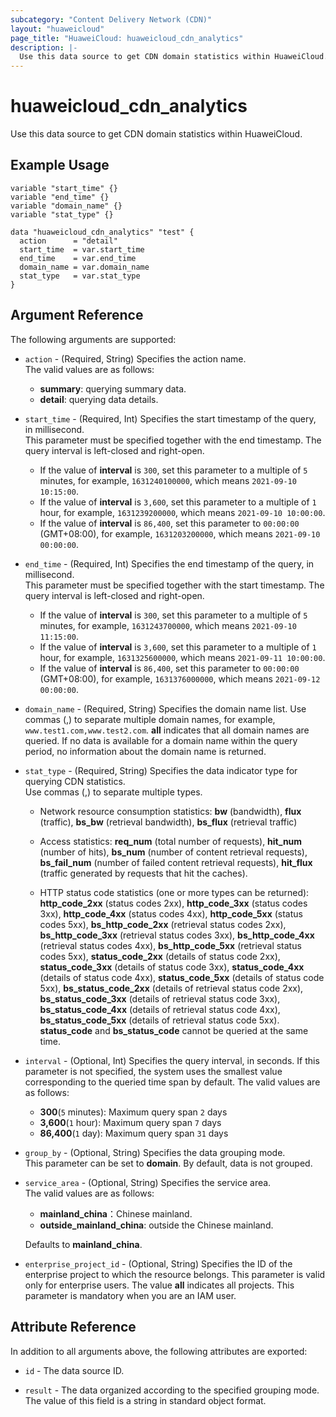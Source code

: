 ```yaml
---
subcategory: "Content Delivery Network (CDN)"
layout: "huaweicloud"
page_title: "HuaweiCloud: huaweicloud_cdn_analytics"
description: |-
  Use this data source to get CDN domain statistics within HuaweiCloud.
---
```


# huaweicloud_cdn_analytics

Use this data source to get CDN domain statistics within HuaweiCloud.

## Example Usage

```hcl
variable "start_time" {}
variable "end_time" {}
variable "domain_name" {}
variable "stat_type" {}

data "huaweicloud_cdn_analytics" "test" {
  action      = "detail"
  start_time  = var.start_time
  end_time    = var.end_time
  domain_name = var.domain_name
  stat_type   = var.stat_type
}
```

## Argument Reference

The following arguments are supported:

* `action` - (Required, String) Specifies the action name.  
  The valid values are as follows:
  + **summary**: querying summary data.
  + **detail**: querying data details.

* `start_time` - (Required, Int) Specifies the start timestamp of the query, in millisecond.  
  This parameter must be specified together with the end timestamp. The query interval is left-closed and right-open.
  + If the value of **interval** is `300`, set this parameter to a multiple of `5` minutes, for example, `1631240100000`,
    which means `2021-09-10 10:15:00`.
  + If the value of **interval** is `3,600`, set this parameter to a multiple of `1` hour, for example, `1631239200000`,
    which means `2021-09-10 10:00:00`.
  + If the value of **interval** is `86,400`, set this parameter to `00:00:00` (GMT+08:00), for example, `1631203200000`,
    which means `2021-09-10 00:00:00`.

* `end_time` - (Required, Int) Specifies the end timestamp of the query, in millisecond.  
  This parameter must be specified together with the start timestamp. The query interval is left-closed and right-open.
  + If the value of **interval** is `300`, set this parameter to a multiple of `5` minutes, for example, `1631243700000`,
    which means `2021-09-10 11:15:00`.
  + If the value of **interval** is `3,600`, set this parameter to a multiple of `1` hour, for example, `1631325600000`,
    which means `2021-09-11 10:00:00`.
  + If the value of **interval** is `86,400`, set this parameter to `00:00:00` (GMT+08:00), for example, `1631376000000`,
    which means `2021-09-12 00:00:00`.

* `domain_name` - (Required, String) Specifies the domain name list. Use commas (,) to separate multiple domain names,
  for example, `www.test1.com,www.test2.com`. **all** indicates that all domain names are queried. If no data is
  available for a domain name within the query period, no information about the domain name is returned.

* `stat_type` - (Required, String) Specifies the data indicator type for querying CDN statistics.  
  Use commas (,) to separate multiple types.
  + Network resource consumption statistics: **bw** (bandwidth), **flux** (traffic), **bs_bw** (retrieval bandwidth),
    **bs_flux** (retrieval traffic)

  + Access statistics: **req_num** (total number of requests), **hit_num** (number of hits),
    **bs_num** (number of content retrieval requests), **bs_fail_num** (number of failed content retrieval requests),
    **hit_flux** (traffic generated by requests that hit the caches).

  + HTTP status code statistics (one or more types can be returned): **http_code_2xx** (status codes 2xx),
    **http_code_3xx** (status codes 3xx), **http_code_4xx** (status codes 4xx), **http_code_5xx** (status codes 5xx),
    **bs_http_code_2xx** (retrieval status codes 2xx), **bs_http_code_3xx** (retrieval status codes 3xx),
    **bs_http_code_4xx** (retrieval status codes 4xx), **bs_http_code_5xx** (retrieval status codes 5xx),
    **status_code_2xx** (details of status code 2xx), **status_code_3xx** (details of status code 3xx),
    **status_code_4xx** (details of status code 4xx), **status_code_5xx** (details of status code 5xx),
    **bs_status_code_2xx** (details of retrieval status code 2xx),
    **bs_status_code_3xx** (details of retrieval status code 3xx),
    **bs_status_code_4xx** (details of retrieval status code 4xx),
    **bs_status_code_5xx** (details of retrieval status code 5xx).
    **status_code** and **bs_status_code** cannot be queried at the same time.

* `interval` - (Optional, Int) Specifies the query interval, in seconds.
  If this parameter is not specified, the system uses the smallest value corresponding to the queried time span by
  default.
  The valid values are as follows:
  + **300**(`5` minutes): Maximum query span `2` days
  + **3,600**(`1` hour): Maximum query span `7` days
  + **86,400**(`1` day): Maximum query span `31` days

* `group_by` - (Optional, String) Specifies the data grouping mode.  
  This parameter can be set to **domain**. By default, data is not grouped.

* `service_area` - (Optional, String) Specifies the service area.  
  The valid values are as follows:
  + **mainland_china**：Chinese mainland.
  + **outside_mainland_china**: outside the Chinese mainland.

  Defaults to **mainland_china**.

* `enterprise_project_id` - (Optional, String) Specifies the ID of the enterprise project to which the resource belongs.
  This parameter is valid only for enterprise users. The value **all** indicates all projects.
  This parameter is mandatory when you are an IAM user.

## Attribute Reference

In addition to all arguments above, the following attributes are exported:

* `id` - The data source ID.

* `result` - The data organized according to the specified grouping mode.  
  The value of this field is a string in standard object format.
